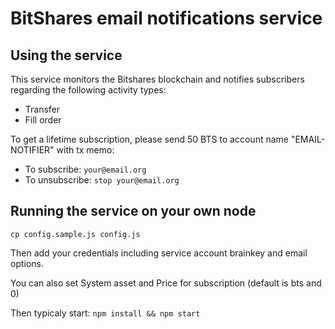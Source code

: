 # BitShares email notifications service
## Using the service

This service monitors the Bitshares blockchain and notifies subscribers regarding the following activity types:
- Transfer
- Fill order

To get a lifetime subscription, please send 50 BTS to account name "EMAIL-NOTIFIER" with tx memo:
- To subscribe: 
``
your@email.org 
``
- To unsubscribe: 
``
stop your@email.org
``

## Running the service on your own node 
``
cp config.sample.js config.js
``

Then add your credentials including service account brainkey and email options.

You can also set System asset and Price for subscription (default is bts and 0)

Then typicaly start:
``
npm install && npm start
``
